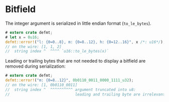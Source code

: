 # Bitfield

The integer argument is serialized in little endian format (`to_le_bytes`).

``` rust
# extern crate defmt;
# let x = 0u16;
defmt::error!("l: {0=0..8}, m: {0=8..12}, h: {0=12..16}", x /*: u16*/);
// on the wire: [1, 1, 2]
//  string index ^  ^^^^ `u16::to_le_bytes(x)`
```

Leading or trailing bytes that are not needed to display a bitfield are removed during serialization:

``` rust
# extern crate defmt;
defmt::error!("m: {0=8..12}", 0b0110_0011_0000_1111_u32);
// on the wire: [1, 0b0110_0011]
//  string index ^  ^^^^^^^^^^ argument truncated into u8:
//                             leading and trailing byte are irrelevant
```

